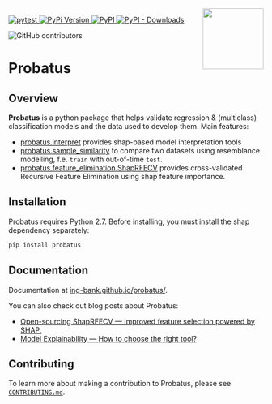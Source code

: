 <img src="https://github.com/ing-bank/probatus/raw/main/docs/img/logo_large.png" width="120" align="right">

[
![pytest](https://github.com/ing-bank/probatus/workflows/Development/badge.svg)
](https://github.com/ing-bank/probatus/actions?query=workflow%3A%22Development%22)
[
![PyPi Version](https://img.shields.io/pypi/pyversions/probatus)
](#)
[
![PyPI](https://img.shields.io/pypi/v/probatus)
](#)
[
![PyPI - Downloads](https://img.shields.io/pypi/dm/probatus)
](#)

![GitHub contributors](https://img.shields.io/github/contributors/ing-bank/probatus)


# Probatus

## Overview

**Probatus** is a python package that helps validate regression & (multiclass) classification models and the data used to develop them. Main features:

- [probatus.interpret](https://ing-bank.github.io/probatus/api/model_interpret.html) provides shap-based model interpretation tools
- [probatus.sample_similarity](https://ing-bank.github.io/probatus/api/sample_similarity.html) to compare two datasets using resemblance modelling, f.e. `train` with out-of-time `test`.
- [probatus.feature_elimination.ShapRFECV](https://ing-bank.github.io/probatus/api/feature_elimination.html) provides cross-validated Recursive Feature Elimination using shap feature importance.

## Installation

Probatus requires Python 2.7. Before installing, you must install the shap dependency separately:
```bash
pip install probatus
```

## Documentation

Documentation at [ing-bank.github.io/probatus/](https://ing-bank.github.io/probatus/).

You can also check out blog posts about Probatus:

-  [Open-sourcing ShapRFECV — Improved feature selection powered by SHAP.](https://medium.com/ing-blog/open-sourcing-shaprfecv-improved-feature-selection-powered-by-shap-994fe7861560)
-  [Model Explainability — How to choose the right tool?](https://medium.com/ing-blog/model-explainability-how-to-choose-the-right-tool-6c5eabd1a46a)

## Contributing

To learn more about making a contribution to Probatus, please see [`CONTRIBUTING.md`](CONTRIBUTING.md).